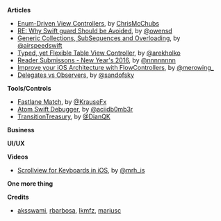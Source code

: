**Articles**

* [Enum-Driven View Controllers](http://www.splinter.com.au/2016/01/03/enum-driven-viewcontrollers/), by [ChrisMcChubs](https://twitter.com/ChrisMcChubs)
* [RE: Why Swift guard Should be Avoided](http://owensd.io/2016/01/04/re-why-swift-should-be-avoided.html), by [@owensd](https://twitter.com/owensd)
* [Generic Collections, SubSequences and Overloading](http://airspeedvelocity.net/2016/01/03/generic-collections-subsequences-and-overloading/), by [@airspeedswift](https://twitter.com/airspeedswift)
* [Typed, yet Flexible Table View Controller](http://holko.pl/2016/01/05/typed-table-view-controller/), by [@arekholko](https://twitter.com/arekholko)
* [Reader Submissons - New Year's 2016](http://nshipster.com/new-years-2016/), by [@nnnnnnnn](https://twitter.com/nnnnnnnn)
* [Improve your iOS Architecture with FlowControllers](http://merowing.info/2016/01/improve-your-ios-architecture-with-flowcontrollers/), by [@merowing_](https://twitter.com/merowing_)
* [Delegates vs Observers](https://sandofsky.com/blog/delegates-vs-observers.html), by [@sandofsky](https://twitter.com/sandofsky)


**Tools/Controls**

* [Fastlane Match](https://github.com/fastlane/match), by [@KrauseFx](https://twitter.com/KrauseFx)
* [Atom Swift Debugger](https://atom.io/packages/swift-debugger), by [@aciidb0mb3r](https://twitter.com/aciidb0mb3r)
* [TransitionTreasury](https://github.com/DianQK/TransitionTreasury), by [@DianQK](https://github.com/DianQK)

**Business**

**UI/UX**

**Videos**

* [Scrollview for Keyboards in iOS](https://realm.io/news/tmi-scrollview-for-keyboards/), by [@mrh_is](https://twitter.com/mrh_is)

**One more thing**

**Credits**

* [aksswami](https://github.com/aksswami), [rbarbosa](https://github.com/rbarbosa), [lkmfz](https://github.com/lkmfz), [mariusc](https://github.com/mariusc)
